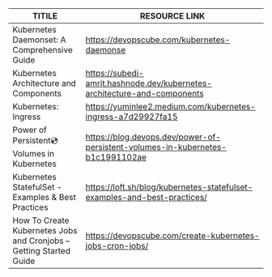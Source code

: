 


| TITILE  | RESOURCE LINK |
| ------------- | -------------  |
|  Kubernetes Daemonset: A Comprehensive Guide | https://devopscube.com/kubernetes-daemonse   | t/
| Kubernetes Architecture and Components | https://subedi-amrit.hashnode.dev/kubernetes-architecture-and-components |
| Kubernetes: Ingress     | https://yuminlee2.medium.com/kubernetes-ingress-a7d29927fa15  | 
| Power of Persistent💿Volumes in Kubernetes  | https://blog.devops.dev/power-of-persistent-volumes-in-kubernetes-b1c1991102ae  | 
| Kubernetes StatefulSet - Examples & Best Practices  | https://loft.sh/blog/kubernetes-statefulset-examples-and-best-practices/  | 
| How To Create Kubernetes Jobs and Cronjobs – Getting Started Guide  | https://devopscube.com/create-kubernetes-jobs-cron-jobs/  | 
